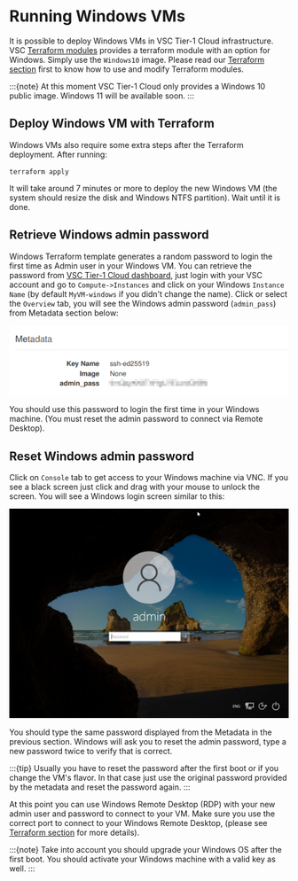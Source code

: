 # Running Windows VMs

It is possible to deploy Windows VMs in VSC Tier-1 Cloud infrastructure.
VSC [Terraform modules](terraform.md#terraform-modules) 
provides a terraform module with an option for Windows. Simply use the `Windows10` image. Please read our
[Terraform section](terraform.md#terraform-modules) first to know how to use and modify
Terraform modules.

:::{note}
At this moment VSC Tier-1 Cloud only provides a Windows 10 public image.
Windows 11 will be available soon.
:::

## Deploy Windows VM with Terraform

Windows VMs also require some extra steps after the Terraform deployment. After running:

```shell
terraform apply
```
It will take around 7 minutes or more to deploy the new Windows VM (the system
should resize the disk and Windows NTFS partition). Wait until it is done.

## Retrieve Windows admin password

Windows Terraform template generates a random password to login the first time
as Admin user in your Windows VM. You can retrieve the password from
[VSC Tier-1 Cloud dashboard](https://cloud.vscentrum.be), just login with your
VSC account and go to `Compute->Instances` and click on your Windows `Instance Name`
(by default `MyVM-windows` if you didn't change the name).
Click or select the `Overview` tab, you will see the Windows admin password
(`admin_pass`) from Metadata section below:

![image](img/windows_admin_pass.png)

You should use this password to login the first time in your Windows machine.
(You must reset the admin password to connect via Remote Desktop).

## Reset Windows admin password

Click on `Console` tab to get access to your Windows machine via VNC. If you see a black
screen just click and drag with your mouse to unlock the screen.
You will see a Windows login screen similar to this:

![image](img/windows_login.png)

You should type the same password displayed from the Metadata in the previous section.
Windows will ask you to reset the admin password, type a new password twice to verify
that is correct.

:::{tip}
Usually you have to reset the password after the first boot or if you change
the VM's flavor. In that case just use the original password provided
by the metadata and reset the password again.
:::

At this point you can use Windows Remote Desktop (RDP) with your new admin user and password
to connect to your VM.
Make sure you use the correct port to connect to your Windows Remote Desktop,
(please see [Terraform section](terraform.md) for more details).

:::{note}
Take into account you should upgrade your Windows OS after the first boot.
You should activate your Windows machine with a valid key as well.
:::
